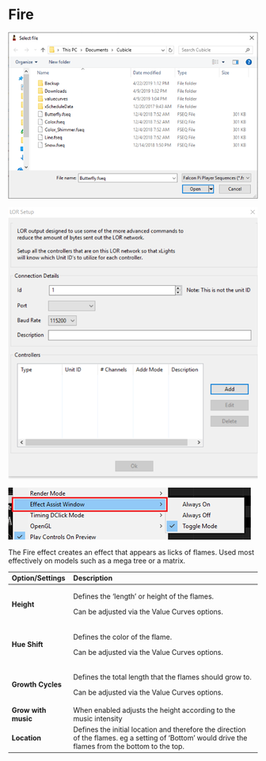 # Fire

![Icon](../../.gitbook/assets/image%20%28551%29.png)

![Sequencer Grid](../../.gitbook/assets/image%20%28663%29.png)

![](../../.gitbook/assets/image%20%28568%29.png)

The Fire effect creates an effect that appears as licks of flames. Used most effectively on models such as a mega tree or a matrix.

<table>
  <thead>
    <tr>
      <th style="text-align:left">Option/Settings</th>
      <th style="text-align:left">Description</th>
    </tr>
  </thead>
  <tbody>
    <tr>
      <td style="text-align:left"><b>Height</b>
      </td>
      <td style="text-align:left">
        <p>Defines the &#x2018;length&#x2019; or height of the flames.</p>
        <p>Can be adjusted via the Value Curves options.</p>
      </td>
    </tr>
    <tr>
      <td style="text-align:left"><b>Hue Shift</b>
      </td>
      <td style="text-align:left">
        <p>Defines the color of the flame.</p>
        <p>Can be adjusted via the Value Curves options.</p>
      </td>
    </tr>
    <tr>
      <td style="text-align:left"><b>Growth Cycles</b>
      </td>
      <td style="text-align:left">
        <p>Defines the total length that the flames should grow to.</p>
        <p>Can be adjusted via the Value Curves options.</p>
      </td>
    </tr>
    <tr>
      <td style="text-align:left"><b>Grow with music</b>
      </td>
      <td style="text-align:left">When enabled adjusts the height according to the music intensity</td>
    </tr>
    <tr>
      <td style="text-align:left"><b>Location</b>
      </td>
      <td style="text-align:left">Defines the initial location and therefore the direction of the flames.
        eg a setting of &#x2018;Bottom&#x2019; would drive the flames from the
        bottom to the top.</td>
    </tr>
  </tbody>
</table>